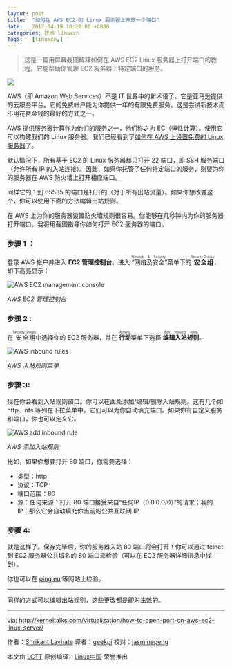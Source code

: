```yaml
---
layout: post
title:	"如何在 AWS EC2 的 Linux 服务器上开放一个端口"
date:	2017-04-19 10:20:00 +0800 
categories:	技术 linuxcn 
tags:	[linuxcn,]
---
```




> 
> 这是一篇用屏幕截图解释如何在 AWS EC2 Linux 服务器上打开端口的教程。它能帮助你管理 EC2 服务器上特定端口的服务。
> 
> 
> 


![](/Asserts/Images//attachment/album/201704/19/002216t033lk835kegb0ll.jpg)


AWS（即 Amazon Web Services）不是 IT 世界中的新术语了。它是亚马逊提供的云服务平台。它的免费帐户能为你提供一年的有限免费服务。这是尝试新技术而不用花费金钱的最好的方式之一。


AWS 提供服务器计算作为他们的服务之一，他们称之为 EC（弹性计算）。使用它可以构建我们的 Linux 服务器。我们已经看到了[如何在 AWS 上设置免费的 Linux 服务器](http://kerneltalks.com/howto/install-ec2-linux-server-aws-with-screenshots/)了。


默认情况下，所有基于 EC2 的 Linux 服务器都只打开 22 端口，即 SSH 服务端口（允许所有 IP 的入站连接）。因此，如果你托管了任何特定端口的服务，则要为你的服务器在 AWS 防火墙上打开相应端口。


同样它的 1 到 65535 的端口是打开的（对于所有出站流量）。如果你想改变这个，你可以使用下面的方法编辑出站规则。


在 AWS 上为你的服务器设置防火墙规则很容易。你能够在几秒钟内为你的服务器打开端口。我将用截图指导你如何打开 EC2 服务器的端口。


### 步骤 1 ：


登录 AWS 帐户并进入 **EC2 管理控制台**。进入<ruby> “网络及安全” <rt>  Network &amp; Security </rt></ruby>菜单下的<ruby> <strong>  安全组 </strong> <rt>  Security Groups </rt></ruby>，如下高亮显示：


![AWS EC2 management console](/Asserts/Images//attachment/album/201704/19/002226u0uxztt5bxvt0ubx.jpg)


*AWS EC2 管理控制台*


### 步骤 2 :


在<ruby> 安全组 <rt>  Security Groups </rt></ruby>中选择你的 EC2 服务器，并在 <ruby> <strong>  行动 </strong> <rt>  Actions </rt></ruby> 菜单下选择 <ruby> <strong>  编辑入站规则 </strong> <rt>  Edit inbound rules </rt></ruby>。


![AWS inbound rules](/Asserts/Images//attachment/album/201704/19/002227qmchts6qbz1yphco.jpg)


*AWS 入站规则菜单*


### 步骤 3:


现在你会看到入站规则窗口。你可以在此处添加/编辑/删除入站规则。这有几个如 http、nfs 等列在下拉菜单中，它们可以为你自动填充端口。如果你有自定义服务和端口，你也可以定义它。


![AWS add inbound rule](/Asserts/Images//attachment/album/201704/19/002228l8nxnpwnnn22n2j2.jpg)


*AWS 添加入站规则*


比如，如果你想要打开 80 端口，你需要选择：


* 类型：http
* 协议：TCP
* 端口范围：80
* 源：任何来源：打开 80 端口接受来自“任何IP（0.0.0.0/0）”的请求；我的 IP：那么它会自动填充你当前的公共互联网 IP


### 步骤 4:


就是这样了。保存完毕后，你的服务器入站 80 端口将会打开！你可以通过 telnet 到 EC2 服务器公共域名的 80 端口来检验（可以在 EC2 服务器详细信息中找到）。


你也可以在 [ping.eu](http://ping.eu/port-chk/) 等网站上检验。




---


同样的方式可以编辑出站规则，这些更改都是即时生效的。




---


via: <http://kerneltalks.com/virtualization/how-to-open-port-on-aws-ec2-linux-server/>


作者：[Shrikant Lavhate](http://kerneltalks.com/virtualization/how-to-open-port-on-aws-ec2-linux-server/)  译者：[geekpi](https://github.com/geekpi) 校对：[jasminepeng](https://github.com/jasminepeng)


本文由 [LCTT](https://github.com/LCTT/TranslateProject) 原创编译，[Linux中国](https://linux.cn/) 荣誉推出
